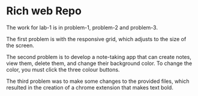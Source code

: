 # Rich web Repo

The work for lab-1 is in problem-1, problem-2 and problem-3.

The first problem is with the responsive grid, which adjusts to the size of the screen.

The second problem is to develop a note-taking app that can create notes, view them, delete them, and change their background color. To change the color, you must click the three colour buttons.

The third problem was to make some changes to the provided files, which resulted in the creation of a chrome extension that makes text bold.
